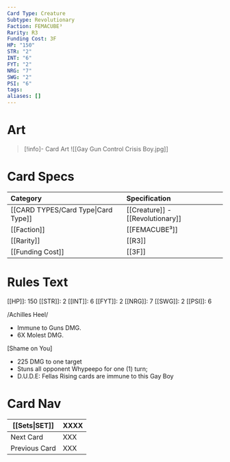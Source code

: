 ```yaml
---
Card Type: Creature
Subtype: Revolutionary
Faction: FEMACUBE³
Rarity: R3
Funding Cost: 3F
HP: "150"
STR: "2"
INT: "6"
FYT: "2"
NRG: "7"
SWG: "2"
PSI: "6"
tags: 
aliases: []
---
```

# Art

> [!info]- Card Art
> ![[Gay Gun Control Crisis Boy.jpg]]

# Card Specs

| Category | Specification| 
| :--- | :--- |
| [[CARD TYPES/Card Type\|Card Type]] | [[Creature]] - [[Revolutionary]] |  
| [[Faction]] | [[FEMACUBE³]] |  
| [[Rarity]] | [[R3]] |  
| [[Funding Cost]] | [[3F]] |  

# Rules Text  

[[HP]]: 150 [[STR]]: 2 [[INT]]: 6 [[FYT]]: 2 [[NRG]]: 7 [[SWG]]: 2 [[PSI]]: 6  

/Achilles Heel/ 
- Immune to Guns DMG.
- 6X Molest DMG.

[Shame on You]
- 225 DMG to one target
- Stuns all opponent  Whypeepo for one (1) turn;
- D.U.D.E: Fellas Rising cards are immune to this Gay Boy

# Card Nav

| [[Sets\|SET]] | XXXX |
| --- | --- |
| Next Card | XXX |
| Previous Card | XXX |

